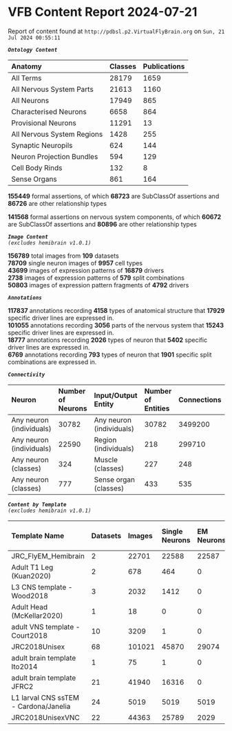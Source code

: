 
VFB Content Report 2024-07-21
=============================


Report of content found at ``http://pdbsl.p2.VirtualFlyBrain.org`` on ``Sun, 21 Jul 2024 00:55:11``  
  
***``Ontology Content``***  

|Anatomy|Classes|Publications|
| :--- | :--- | :--- |
|All Terms|28179|1659|
|All Nervous System Parts|21613|1160|
|All Neurons|17949|865|
|Characterised Neurons|6658|864|
|Provisional Neurons|11291|13|
|All Nervous System Regions|1428|255|
|Synaptic Neuropils|624|144|
|Neuron Projection Bundles|594|129|
|Cell Body Rinds|132|8|
|Sense Organs|861|164|
  
  
**155449** formal assertions, of which **68723** are SubClassOf assertions and **86726** are other relationship types  
  
**141568** formal assertions on nervous system components, of which **60672** are SubClassOf assertions and **80896** are other relationship types  
  
***``Image Content``***  
*``(excludes hemibrain v1.0.1)``*  
  
**156789** total images from **109** datasets  
**78709** single neuron images of **9957** cell types  
**43699** images of expression patterns of **16879** drivers  
**2738** images of expression patterns of **579** split combinations  
**50803** images of expression pattern fragments of **4792** drivers  
  
***``Annotations``***  
  
**117837** annotations recording **4158** types of anatomical structure that **17929** specific driver lines are expressed in.  
**101055** annotations recording **3056** parts of the nervous system that **15243** specific driver lines are expressed in.  
**18777** annotations recording **2026** types of neuron that **5402** specific driver lines are expressed in.  
**6769** annotations recording **793** types of neuron that **1901** specific split combinations are expressed in.  
  
***``Connectivity``***  

|Neuron|Number of Neurons|Input/Output Entity|Number of Entities|Connections|
| :--- | :--- | :--- | :--- | :--- |
|Any neuron (individuals)|30782|Any neuron (individuals)|30782|3499200|
|Any neuron (individuals)|22590|Region (individuals)|218|299710|
|Any neuron (classes)|324|Muscle (classes)|227|248|
|Any neuron (classes)|777|Sense organ (classes)|433|535|
  
  
  
***``Content by Template``***  
*``(excludes hemibrain v1.0.1)``*  

|Template Name|Datasets|Images|Single Neurons|EM Neurons|Full Expression Patterns|Split Expression Patterns|Partial Expression Patterns|Painted domains|
| :--- | :--- | :--- | :--- | :--- | :--- | :--- | :--- | :--- |
|JRC_FlyEM_Hemibrain|2|22701|22588|22587|0|0|0|114|
|Adult T1 Leg (Kuan2020)|2|678|464|0|0|0|0|4|
|L3 CNS template - Wood2018|3|2032|1412|0|0|0|1773|255|
|Adult Head (McKellar2020)|1|18|0|0|0|0|0|0|
|adult VNS template - Court2018|10|3209|1|0|3185|486|0|22|
|JRC2018Unisex|68|101021|45870|29074|32160|1633|38796|46|
|adult brain template Ito2014|1|75|1|0|0|0|0|75|
|adult brain template JFRC2|21|41940|16316|0|25272|600|16127|58|
|L1 larval CNS ssTEM - Cardona/Janelia|24|5019|5019|5019|0|0|0|0|
|JRC2018UnisexVNC|22|44363|25789|2029|8314|625|10240|23780|
  
